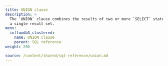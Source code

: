 ```yaml
---
title: UNION clause
description: > 
  The `UNION` clause combines the results of two or more `SELECT` statements into
  a single result set.
menu:
  influxdb3_clustered:
    name: UNION clause
    parent: SQL reference
weight: 206

source: /content/shared/sql-reference/union.md
---
```


<!-- 
The content of this page is at /content/shared/sql-reference/union.md
-->
